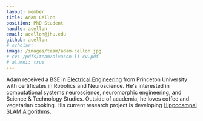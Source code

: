 ```yaml
---
layout: member
title: Adam Cellon
position: PhD Student
handle: acellon
email: acellon@jhu.edu
github: acellon
# scholar:
image: /images/team/adam-cellon.jpg
# cv: /pdfs/team/alvason-li-cv.pdf
# alumni: true
---
```


Adam received a BSE in [Electrical Engineering](https://ee.princeton.edu) from Princeton University with certificates in Robotics and Neuroscience. He's interested in computational systems neuroscience, neuromorphic engineering, and Science & Technology Studies. Outside of academia, he loves coffee and vegetarian cooking. His current research project is developing [Hippocampal SLAM Algorithms](/research/hipposlam).
